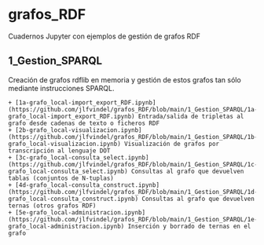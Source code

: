 # grafos_RDF
Cuadernos Jupyter con ejemplos de gestión de grafos RDF

## 1_Gestion_SPARQL
Creación de grafos rdflib en memoria y gestión de estos grafos tan sólo mediante instrucciones SPARQL.

    + [1a-grafo_local-import_export_RDF.ipynb](https://github.com/jlfvindel/grafos_RDF/blob/main/1_Gestion_SPARQL/1a-grafo_local-import_export_RDF.ipynb) Entrada/salida de tripletas al grafo desde cadenas de texto o ficheros RDF
    + [2b-grafo_local-visualizacion.ipynb](https://github.com/jlfvindel/grafos_RDF/blob/main/1_Gestion_SPARQL/1b-grafo_local-visualizacion.ipynb) Visualización de grafos por transcripción al lenguaje DOT
    + [3c-grafo_local-consulta_select.ipynb](https://github.com/jlfvindel/grafos_RDF/blob/main/1_Gestion_SPARQL/1c-grafo_local-consulta_select.ipynb) Consultas al grafo que devuelven tablas (conjuntos de N-tuplas)
    + [4d-grafo_local-consulta_construct.ipynb](https://github.com/jlfvindel/grafos_RDF/blob/main/1_Gestion_SPARQL/1d-grafo_local-consulta_construct.ipynb) Consultas al grafo que devuelven ternas (otros grafos RDF)
    + [5e-grafo_local-administracion.ipynb](https://github.com/jlfvindel/grafos_RDF/blob/main/1_Gestion_SPARQL/1e-grafo_local-administracion.ipynb) Inserción y borrado de ternas en el grafo
